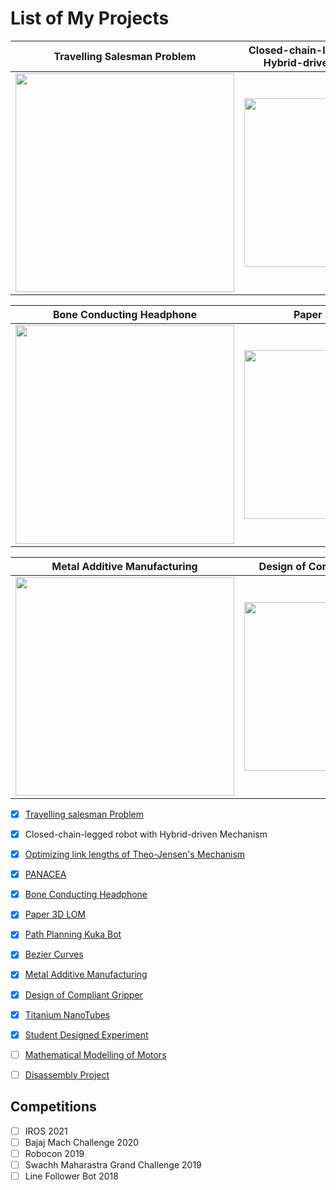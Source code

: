 # List of My Projects

| Travelling Salesman Problem  | Closed-chain-legged robot with Hybrid-driven Mechanism | Optimizing link lengths of Theo-Jensen's Mechanism |PANACEA|
| ------------- | ------------- | ------------- | ------------- |
| <a href="/electronics/ti_electronics/README.md#texas-instruments-evaluation-board-electronics"><img src="electronics/ti_electronics/images/ti_eval_board_1.jpg" width="350"></a>| <a href="electronics/micro_driver_electronics/README.md#micro-driver-electronics"><img src="electronics/micro_driver_electronics/images/microdriver_board_v2.jpg" width="270"></a>  | <a href="https://github.com/open-dynamic-robot-initiative/master-board#master-board"><img src="electronics/images/master_board_1.jpg" width="270"></a>  |<a href="electronics/details/details_wiring.md#details-wiring"><img src="electronics/images/encoder_wiring_micro_driver.png" width="270"></a> |

| Bone Conducting Headphone  | Paper 3D LOM | Path Planning Kuka Bot | Bezier Curves |
| ------------- | ------------- | ------------- | ------------- |
| <a href="/electronics/ti_electronics/README.md#texas-instruments-evaluation-board-electronics"><img src="electronics/ti_electronics/images/ti_eval_board_1.jpg" width="350"></a>| <a href="electronics/micro_driver_electronics/README.md#micro-driver-electronics"><img src="electronics/micro_driver_electronics/images/microdriver_board_v2.jpg" width="270"></a>  | <a href="https://github.com/open-dynamic-robot-initiative/master-board#master-board"><img src="electronics/images/master_board_1.jpg" width="270"></a>  |<a href="electronics/details/details_wiring.md#details-wiring"><img src="electronics/images/encoder_wiring_micro_driver.png" width="270"></a> |

| Metal Additive Manufacturing  | Design of Compliant Gripper | Titanium NanoTubes | Student Designed Experiment |
| ------------- | ------------- | ------------- | ------------- |
| <a href="/electronics/ti_electronics/README.md#texas-instruments-evaluation-board-electronics"><img src="electronics/ti_electronics/images/ti_eval_board_1.jpg" width="350"></a>| <a href="electronics/micro_driver_electronics/README.md#micro-driver-electronics"><img src="electronics/micro_driver_electronics/images/microdriver_board_v2.jpg" width="270"></a>  | <a href="https://github.com/open-dynamic-robot-initiative/master-board#master-board"><img src="electronics/images/master_board_1.jpg" width="270"></a>  |<a href="electronics/details/details_wiring.md#details-wiring"><img src="electronics/images/encoder_wiring_micro_driver.png" width="270"></a> |

- [x] [Travelling salesman Problem]()
- [x] Closed-chain-legged robot with Hybrid-driven Mechanism
- [x] [Optimizing link lengths of Theo-Jensen's Mechanism]()
- [x] [PANACEA]()
- [x] [Bone Conducting Headphone]()
- [x] [Paper 3D LOM]()
- [x] [Path Planning Kuka Bot]()
- [x] [Bezier Curves]()
- [x] [Metal Additive Manufacturing](https://docs.google.com/presentation/d/19KLw-CRvMaCQPSGXqd44P0TIlssJ90v2_gtvdTW02Ng/edit#slide=id.p)
- [x] [Design of Compliant Gripper]()
- [x] [Titanium NanoTubes]()
- [x] [Student Designed Experiment]()
- [ ] [Mathematical Modelling of Motors]()
- [ ] [Disassembly Project](https://docs.google.com/presentation/d/1x9--k5ceChA7rfNUJ0Ouza83KQWaTfdecITDHePwBLI/edit#slide=id.g452cec4887_2_1)



## Competitions

- [ ] IROS 2021
- [ ] Bajaj Mach Challenge 2020
- [ ] Robocon 2019
- [ ] Swachh Maharastra Grand Challenge 2019
- [ ] Line Follower Bot 2018
